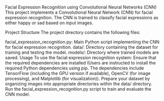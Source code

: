 Facial Expression Recognition using Convolutional Neural Networks (CNN)
This project implements a Convolutional Neural Network (CNN) for facial expression recognition. The CNN is trained to classify facial expressions as either happy or sad based on input images.

Project Structure
The project directory contains the following files:

facial_expression_recognition.py: Main Python script implementing the CNN for facial expression recognition.
data/: Directory containing the dataset for training and testing the model.
models/: Directory where trained models are saved.
Usage
To use the facial expression recognition system:
Ensure that the required dependencies are installed (Users are instructed to install the required Python dependencies using pip. The dependencies include TensorFlow (including the GPU version if available), OpenCV (for image processing), and Matplotlib (for visualization)).
Prepare your dataset by organizing images into appropriate directories within the data/ directory.
Run the facial_expression_recognition.py script to train and evaluate the CNN model.

